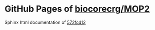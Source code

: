 GitHub Pages of [biocorecrg/MOP2](https://github.com/biocorecrg/MOP2.git)
===
Sphinx html documentation of [572fcd12](https://github.com/biocorecrg/MOP2/tree/572fcd121d122a973d4d3309fbbb50714ec295b2)

